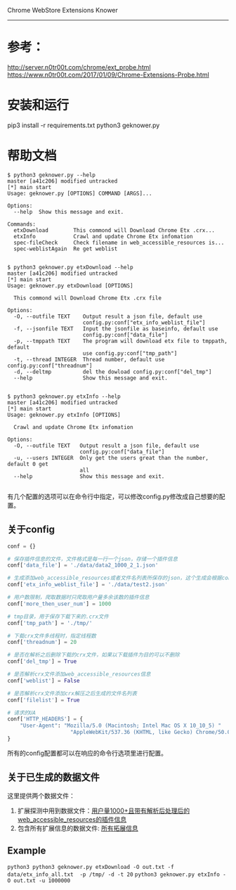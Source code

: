 Chrome WebStore Extensions Knower

---

# 参考：

http://server.n0tr00t.com/chrome/ext_probe.html
https://www.n0tr00t.com/2017/01/09/Chrome-Extensions-Probe.html

# 安装和运行

pip3 install -r requirements.txt
python3 geknower.py

# 帮助文档

```
$ python3 geknower.py --help                                                                             master [a41c206] modified untracked
[*] main start
Usage: geknower.py [OPTIONS] COMMAND [ARGS]...

Options:
  --help  Show this message and exit.

Commands:
  etxDownload        This commond will Download Chrome Etx .crx...
  etxInfo            Crawl and update Chrome Etx infomation
  spec-fileCheck     Check filename in web_accessible_resources is...
  spec-weblistAgain  Re get weblist


$ python3 geknower.py etxDownload --help                                                                 master [a41c206] modified untracked
[*] main start
Usage: geknower.py etxDownload [OPTIONS]

  This commond will Download Chrome Etx .crx file

Options:
  -O, --outfile TEXT    Output result a json file, default use
                        config.py:conf["etx_info_weblist_file"]
  -f, --jsonfile TEXT   Input the jsonfile as baseinfo, default use
                        config.py:conf["data_file"]
  -p, --tmppath TEXT    The program will download etx file to tmppath, default
                        use config.py:conf["tmp_path"]
  -t, --thread INTEGER  Thread number, default use config.py:conf["threadnum"]
  -d, --deltmp          del the dowload config.py:conf["del_tmp"]
  --help                Show this message and exit.


$ python3 geknower.py etxInfo --help                                                                     master [a41c206] modified untracked
[*] main start
Usage: geknower.py etxInfo [OPTIONS]

  Crawl and update Chrome Etx infomation

Options:
  -O, --outfile TEXT   Output result a json file, default use
                       config.py:conf["data_file"]
  -u, --users INTEGER  Only get the users great than the number, default 0 get
                       all
  --help               Show this message and exit.


```

有几个配置的选项可以在命令行中指定，可以修改config.py修改成自己想要的配置。

## 关于config

```python
conf = {}

# 保存插件信息的文件，文件格式是每一行一个json，存储一个插件信息
conf['data_file'] = './data/data2_1000_2_1.json'

# 生成添加web_accessible_resources或者文件名列表所保存的json，这个生成会根据conf['data_file']内的插件信息进行生成
conf['etx_info_weblist_file'] = './data/test2.json'

# 用户数限制，爬取数据时只爬取用户量多余该数的插件信息
conf['more_then_user_num'] = 1000

# tmp目录，用于保存下载下来的.crx文件
conf['tmp_path'] = './tmp/'

# 下载crx文件多线程时，指定线程数
conf['threadnum'] = 20

# 是否在解析之后删除下载的crx文件，如果以下载插件为目的可以不删除
conf['del_tmp'] = True

# 是否解析crx文件添加web_accessible_resources信息
conf['weblist'] = False

# 是否解析crx文件添加crx解压之后生成的文件名列表
conf['filelist'] = True

# 请求的UA
conf['HTTP_HEADERS'] = {
    "User-Agent": "Mozilla/5.0 (Macintosh; Intel Mac OS X 10_10_5) "
                    "AppleWebKit/537.36 (KHTML, like Gecko) Chrome/50.0.2403.157 Safari/537.36"
}
```

所有的config配置都可以在响应的命令行选项里进行配置。


## 关于已生成的数据文件

这里提供两个数据文件：

1. 扩展探测中用到数据文件：[用户量1000+且带有解析后处理后的web_accessible_resources的插件信息](./data/etx_weblist_info_1k.txt)
2. 包含所有扩展信息的数据文件: [所有拓展信息](./data/etx_info_all.txt)

## Example

`python3 python3 geknower.py etxDownload -O out.txt -f data/etx_info_all.txt  -p /tmp/ -d -t 20`
`python3 geknower.py etxInfo -O out.txt -u 1000000`



